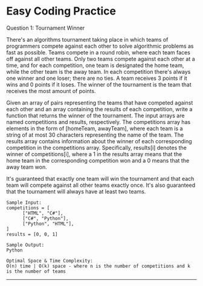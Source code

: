 # Easy Coding Practice

Question 1: Tournament Winner

  There's an algorithms tournament taking place in which teams of programmers
  compete against each other to solve algorithmic problems as fast as possible.
  Teams compete in a round robin, where each team faces off against all other
  teams. Only two teams compete against each other at a time, and for each
  competition, one team is designated the home team, while the other team is the
  away team. In each competition there's always one winner and one loser; there
  are no ties. A team receives 3 points if it wins and 0 points if it loses. The
  winner of the tournament is the team that receives the most amount of points.

  Given an array of pairs representing the teams that have competed against each
  other and an array containing the results of each competition, write a
  function that returns the winner of the tournament. The input arrays are named
  competitions and results, respectively. The competitions array has elements in the form of
  [homeTeam, awayTeam], where each team is a string of at most 30
  characters representing the name of the team. The <span>results</span> array
  contains information about the winner of each corresponding competition in the
  competitions</span> array. Specifically, <span>results[i]</span> denotes
  the winner of <span>competitions[i]</span>, where a <span>1</span> in the
  <span>results</span> array means that the home team in the corresponding
  competition won and a <span>0</span> means that the away team won.


  It's guaranteed that exactly one team will win the tournament and that each
  team will compete against all other teams exactly once. It's also guaranteed
  that the tournament will always have at least two teams.

    Sample Input:
    competitions = [
          ["HTML", "C#"],
          ["C#", "Python"],
          ["Python", "HTML"],
    ]
    results = [0, 0, 1]

    Sample Output:
    Python
	
	Optimal Space & Time Complexity:
	O(n) time | O(k) space - where n is the number of competitions and k is the number of teams
----------------------------------------------------------------------------------------------------------------------------------------------

